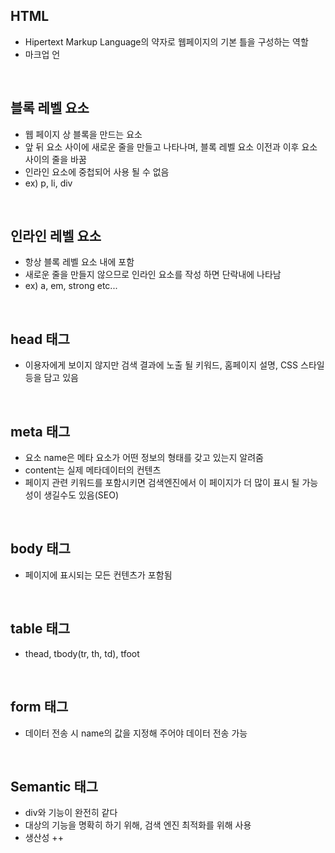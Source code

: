 ## HTML
+ Hipertext Markup Language의 약자로 웹페이지의 기본 틀을 구성하는 역할
+ 마크업 언
<br>

## 블록 레벨 요소
+ 웹 페이지 상 블록을 만드는 요소
+ 앞 뒤 요소 사이에 새로운 줄을 만들고 나타나며, 블록 레벨 요소 이전과 이후 요소 사이의 줄을 바꿈
+ 인라인 요소에 중첩되어 사용 될 수 없음
+ ex) p, li, div
<br>

## 인라인 레벨 요소
+ 항상 블록 레벨 요소 내에 포함
+ 새로운 줄을 만들지 않으므로 인라인 요소를 작성 하면 단락내에 나타남 
+ ex) a, em, strong etc...
<br>

## head 태그
+ 이용자에게 보이지 않지만 검색 결과에 노출 될 키워드, 홈페이지 설명, CSS 스타일 등을 담고 있음
<br>

## meta 태그
+ 요소 name은 메타 요소가 어떤 정보의 형태를 갖고 있는지 알려줌
+ content는 실제 메타데이터의 컨텐츠
+ 페이지 관련 키워드를 포함시키면 검색엔진에서 이 페이지가 더 많이 표시 될 가능성이 생길수도 있음(SEO)
<br>

## body 태그
+ 페이지에 표시되는 모든 컨텐츠가 포함됨
<br>

## table 태그
+ thead, tbody(tr, th, td), tfoot
<br>

## form 태그
+ 데이터 전송 시 name의 값을 지정해 주어야 데이터 전송 가능 
<br>

## Semantic 태그 
+ div와 기능이 완전히 같다
+ 대상의 기능을 명확히 하기 위해, 검색 엔진 최적화를 위해 사용
+ 생산성 ++
  
  
